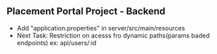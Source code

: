 ## Placement Portal Project - Backend

- Add "application.properties" in server/src/main/resources
- Next Task: Restriction on acesss fro dynamic paths(params baded endpoints) ex: api/users/:id
